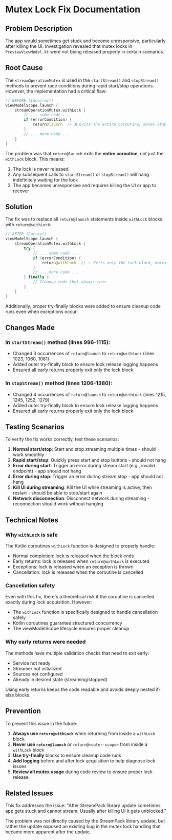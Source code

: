 # Mutex Lock Fix Documentation

## Problem Description

The app would sometimes get stuck and become unresponsive, particularly after killing the UI. Investigation revealed that mutex locks in `PreviewViewModel.kt` were not being released properly in certain scenarios.

## Root Cause

The `streamOperationMutex` is used in the `startStream()` and `stopStream()` methods to prevent race conditions during rapid start/stop operations. However, the implementation had a critical flaw:

```kotlin
// BEFORE (Incorrect)
viewModelScope.launch {
    streamOperationMutex.withLock {
        // ... some code ...
        if (errorCondition) {
            return@launch  // ❌ Exits the entire coroutine, mutex stays locked!
        }
        // ... more code ...
    }
}
```

The problem was that `return@launch` exits the **entire coroutine**, not just the `withLock` block. This means:
1. The lock is never released
2. Any subsequent calls to `startStream()` or `stopStream()` will hang indefinitely waiting for the lock
3. The app becomes unresponsive and requires killing the UI or app to recover

## Solution

The fix was to replace all `return@launch` statements inside `withLock` blocks with `return@withLock`:

```kotlin
// AFTER (Correct)
viewModelScope.launch {
    streamOperationMutex.withLock {
        try {
            // ... some code ...
            if (errorCondition) {
                return@withLock  // ✅ Exits only the lock block, mutex is released
            }
            // ... more code ...
        } finally {
            // Cleanup code that always runs
        }
    }
}
```

Additionally, proper try-finally blocks were added to ensure cleanup code runs even when exceptions occur.

## Changes Made

### In `startStream()` method (lines 996-1115):
- Changed 3 occurrences of `return@launch` to `return@withLock` (lines 1023, 1060, 1081)
- Added outer try-finally block to ensure lock release logging happens
- Ensured all early returns properly exit only the lock block

### In `stopStream()` method (lines 1206-1380):
- Changed 4 occurrences of `return@launch` to `return@withLock` (lines 1215, 1245, 1252, 1279)
- Added outer try-finally block to ensure lock release logging happens
- Ensured all early returns properly exit only the lock block

## Testing Scenarios

To verify the fix works correctly, test these scenarios:

1. **Normal start/stop**: Start and stop streaming multiple times - should work smoothly
2. **Rapid start/stop**: Quickly press start and stop buttons - should not hang
3. **Error during start**: Trigger an error during stream start (e.g., invalid endpoint) - app should not hang
4. **Error during stop**: Trigger an error during stream stop - app should not hang
5. **Kill UI during streaming**: Kill the UI while streaming is active, then restart - should be able to stop/start again
6. **Network disconnection**: Disconnect network during streaming - reconnection should work without hanging

## Technical Notes

### Why `withLock` is safe
The Kotlin coroutines `withLock` function is designed to properly handle:
- Normal completion: lock is released when the block ends
- Early returns: lock is released when `return@withLock` is executed
- Exceptions: lock is released when an exception is thrown
- Cancellation: lock is released when the coroutine is cancelled

### Cancellation safety
Even with this fix, there's a theoretical risk if the coroutine is cancelled exactly during lock acquisition. However:
- The `withLock` function is specifically designed to handle cancellation safely
- Kotlin coroutines guarantee structured concurrency
- The viewModelScope lifecycle ensures proper cleanup

### Why early returns were needed
The methods have multiple validation checks that need to exit early:
- Service not ready
- Streamer not initialized
- Sources not configured
- Already in desired state (streaming/stopped)

Using early returns keeps the code readable and avoids deeply nested if-else blocks.

## Prevention

To prevent this issue in the future:

1. **Always use `return@withLock`** when returning from inside a `withLock` block
2. **Never use `return@launch`** or `return@<outer-scope>` from inside a `withLock` block
3. **Use try-finally** blocks to ensure cleanup code runs
4. **Add logging** before and after lock acquisition to help diagnose lock issues
5. **Review all mutex usage** during code review to ensure proper lock release

## Related Issues

This fix addresses the issue: "After StreamPack library update sometimes app gets stuck and cannot stream. Usually after killing UI it gets unblocked."

The problem was not directly caused by the StreamPack library update, but rather the update exposed an existing bug in the mutex lock handling that became more apparent after the update.
